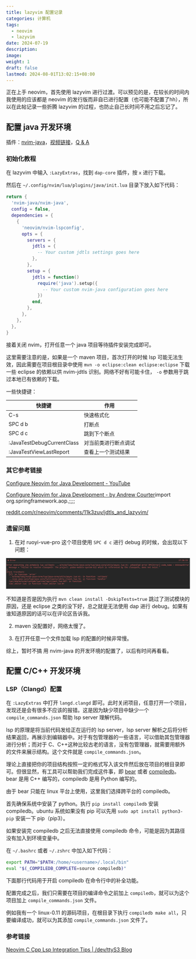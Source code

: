 ```yaml
---
title: lazyvim 配置记录
categories: 计算机
tags:
  - neovim
  - lazyvim
date: 2024-07-19
description: 
image: 
weight: 1
draft: false
lastmod: 2024-08-01T13:02:15+08:00
---
```


正在上手 neovim，首先使用 lazyvim 进行过渡。可以预见的是，在较长的时间内我使用的应该都是 neovim 的发行版而非自已进行配置（也可能不配置了hh），所以在此帖记录一些折腾 lazyvim 的过程，也防止自己长时间不用之后忘记了。

## 配置 java 开发环境

插件：[nvim-java](https://github.com/nvim-java/nvim-java/wiki/Lazyvim)，[视频链接](https://www.youtube.com/watch?v=CXv0WUX_E_Q&list=PL-8OUPYQITXYBtr76njke25F452xJWcQT)，[Q & A](https://github.com/nvim-java/nvim-java/wiki/Q-&-A)

### 初始化教程

在 lazyvim 中输入 `:LazyExtras`，找到 `dap-core` 插件，按 `x` 进行下载。

然后在 `~/.config/nvim/lua/plugins/java/init.lua` 目录下放入如下代码：
```lua
return {
  'nvim-java/nvim-java',
  config = false,
  dependencies = {
    {
      'neovim/nvim-lspconfig',
      opts = {
        servers = {
          jdtls = {
            -- Your custom jdtls settings goes here
          },
        },
        setup = {
          jdtls = function()
            require('java').setup({
              -- Your custom nvim-java configuration goes here
            })
          end,
        },
      },
    },
  },
}
```
接着关闭 nvim，打开任意一个 java 项目等待插件安装完成即可。

这里需要注意的是，如果是一个 maven 项目，首次打开的时候 lsp 可能无法生效，因此需要在项目根目录中使用 `mvn -o eclipse:clean eclipse:eclipse` 下载一些 eclipse 的依赖以供 nvim-jdtls 识别。网络不好有可能卡住， `-o` 参数用于跳过本地已有依赖的下载。

一些快捷键：

| 快捷键                        | 作用         |
| -------------------------- | ---------- |
| C-s                        | 快速格式化      |
| SPC d b                    | 打断点        |
| SPC d c                    | 跳到下个断点     |
| :JavaTestDebugCurrentClass | 对当前类进行断点调试 |
| :JavaTestViewLastReport    | 查看上一个测试结果  |

### 其它参考链接
[Configure Neovim for Java Development - YouTube](https://www.youtube.com/watch?v=C7juSZsM2Fg)

[Configure Neovim for Java Development - by Andrew Courter](https://andrewcourter.substack.com/p/configure-neovim-for-java-development)import org.springframework.aop.*;*;*;*;

[reddit.com/r/neovim/comments/11k3zuv/jdtls\_and\_lazyvim/](https://www.reddit.com/r/neovim/comments/11k3zuv/jdtls_and_lazyvim/)

### 遗留问题

1. 在对 ruoyi-vue-pro 这个项目使用 `SPC d c` 进行 debug 的时候，会出现以下问题：

![image.png](https://raw.githubusercontent.com/oLd-Y/PicGoPictures/main/20240720173703.png)

不知道是否是因为执行 `mvn clean install -DskipTests=true` 跳过了测试模块的原因，还是 eclipse 之类的没下好，总之就是无法使用 dap 进行 debug。如果有谁知道原因的话可以在评论区告诉我。

2. maven 没配置好，网络太慢了。

3. 在打开任意一个文件加载 lsp 的配置的时候非常慢。

综上，暂时不搞 用 nvim-java 的开发环境的配置了，以后有时间再看看。

## 配置 C/C++ 开发环境

### LSP（Clangd）配置

在 `:LazyExtras` 中打开 `langd.clangd` 即可。此时关闭项目，任意打开一个项目，发现还是会有很多不应该的报错。这是因为缺少项目中缺少一个 `compile_commands.json` 帮助 lsp server 理解代码。

lsp 的原理是将当前代码发给正在运行的 lsp server，lsp server 解析之后将分析结果返回，再展示到编辑器中。对于有包管理器的一些语言，可以借助其包管理器进行分析；而对于 C、C++这种比较古老的语言，没有包管理器，就需要用额外的文件来展示结构。这个文件就是 `compile_commands.json`。

理论上直接把你的项目结构按照一定的格式写入该文件然后放在项目的根目录即可。但很显然，有工具可以帮助我们完成这件事，即 [bear](https://github.com/rizsotto/Bear) 或者 [compiledb](https://github.com/nickdiego/compiledb)。bear 是用 C++ 编写的，compiledb 是用 Python 编写的。

由于 bear 只能在 linux 平台上使用，这里我们选择跨平台的 compiledb。

首先确保系统中安装了 python。执行 `pip install compiledb` 安装 compiledb。ubuntu 系统如果没有 pip 可以先用 `sudo apt install python3-pip` 安装一下 pip（pip3）。

如果安装完 compiledb 之后无法直接使用 compiledb 命令，可能是因为其路径没有加入到环境变量中。

在 `~/.bashrc` 或者 `~/.zshrc` 中加入如下代码：
```sh
export PATH="$PATH:/home/<username>/.local/bin"
eval "$(_COMPILEDB_COMPLETE=source compiledb)"
```

下面那行代码用于开启 compiledb 在命令行中的补全功能。

配置完成之后，我们只需要在项目的编译命令之前加上 `compiledb`，就可以为这个项目加上 `compile_commands.json` 文件。

例如我有一个 linux-0.11 的源码项目，在根目录下执行 `compiledb make all`，只要编译成功，就可以为其添加 `compile_commands.json` 文件了。

### 参考链接

[Neovim C Cpp Lsp Integration Tips | /dev/ttyS3 Blog](https://ttys3.dev/blog/neovim-c-cpp-lsp-integration-tips)
